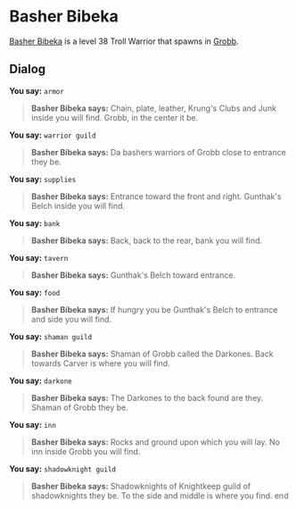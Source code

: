 # Basher Bibeka



[Basher Bibeka](/npc/52004) is a level 38 Troll Warrior that spawns in [Grobb](/zone/52).



## Dialog

**You say:** `armor`



>**Basher Bibeka says:** Chain, plate, leather, Krung's Clubs and Junk inside you will find.  Grobb, in the center it be.

**You say:** `warrior guild`



>**Basher Bibeka says:** Da bashers warriors of Grobb close to entrance they be.

**You say:** `supplies`



>**Basher Bibeka says:** Entrance toward the front and right.  Gunthak's Belch inside you will find.

**You say:** `bank`



>**Basher Bibeka says:** Back, back to the rear, bank you will find.

**You say:** `tavern`



>**Basher Bibeka says:** Gunthak's Belch toward entrance.

**You say:** `food`



>**Basher Bibeka says:** If hungry you be Gunthak's Belch to entrance and side you will find.

**You say:** `shaman guild`



>**Basher Bibeka says:** Shaman of Grobb called the Darkones.  Back towards Carver is where you will find.

**You say:** `darkone`



>**Basher Bibeka says:** The Darkones to the back found are they.  Shaman of Grobb they be.

**You say:** `inn`



>**Basher Bibeka says:** Rocks and ground upon which you will lay.  No inn inside Grobb you will find.

**You say:** `shadowknight guild`



>**Basher Bibeka says:** Shadowknights of Knightkeep guild of shadowknights they be.  To the side and middle is where you find.
end
